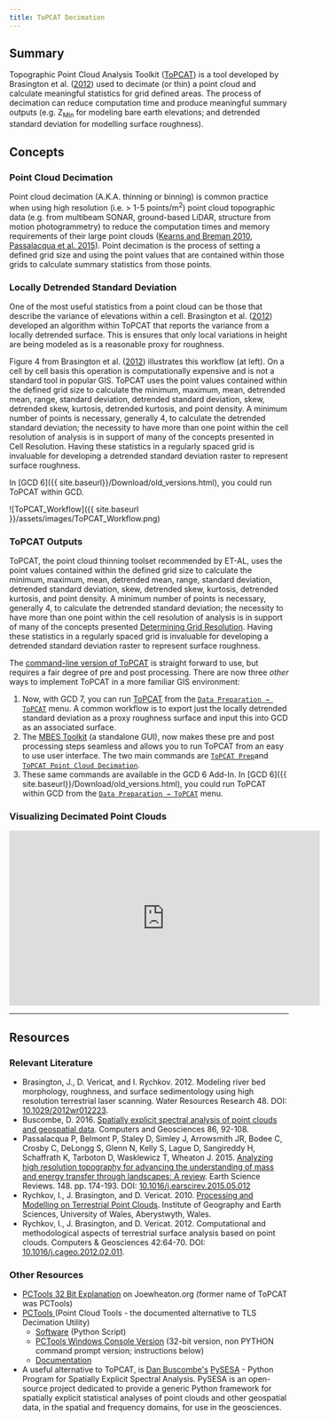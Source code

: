```yaml
---
title: ToPCAT Decimation
---
```


## Summary

Topographic Point Cloud Analysis Toolkit ([ToPCAT](http://tat.riverscapes.xyz/Help/Data_Preparation/topcat-menu/)) is a tool developed by Brasington et al. ([2012](#Relevant_Literature)) used to decimate (or thin) a point cloud and calculate meaningful statistics for grid defined areas. The process of decimation can reduce computation time and produce meaningful summary outputs (e.g. Z<sub>Min</sub> for modeling bare earth elevations; and detrended standard deviation for modelling surface roughness). 

## Concepts

### Point Cloud Decimation 

Point cloud decimation (A.K.A. thinning or binning) is common practice when using high resolution (i.e. > 1-5 points/m<sup>2</sup>) point cloud topographic data (e.g. from multibeam SONAR, ground-based LiDAR, structure from motion photogrammetry) to reduce the computation times and memory requirements of their large point clouds ([Kearns and Breman 2010](http://sites.google.com/a/joewheaton.org/mbs-gcd/z--old-crap/data-processing/quantifying-uncertainty/using-topcat-topcat-based-utilities#_ENREF_10), [Passalacqua et al. 2015](http://dx.doi.org/10.1016/j.earscirev.2015.05.012)). Point decimation is the process of setting a defined grid size and using the point values that are contained within those grids to calculate summary statistics from those points. 

### Locally Detrended Standard Deviation

One of the most useful statistics from a point cloud can be those that describe the variance of elevations within a cell. Brasington et al. ([2012](#Relevant_Literature)) developed an algorithm within ToPCAT that reports the variance from a locally detrended surface. This is ensures that only local variations in height are being modeled as is a reasonable proxy for roughness. 

Figure 4 from Brasington et al. ([2012](#Relevant_Literature)) illustrates this workflow (at left). On a cell by cell basis this operation is computationally expensive and is not a standard tool in popular GIS. ToPCAT uses the point values contained within the defined grid size to calculate the minimum, maximum, mean, detrended mean, range, standard deviation, detrended standard deviation, skew, detrended skew, kurtosis, detrended kurtosis, and point density. A minimum number of points is necessary, generally 4, to calculate the detrended standard deviation; the necessity to have more than one point within the cell resolution of analysis is in support of many of the concepts presented in Cell Resolution. Having these statistics in a regularly spaced grid is invaluable for developing a detrended standard deviation raster to represent surface roughness.

In [GCD 6]({{ site.baseurl}}/Download/old_versions.html), you could run ToPCAT within GCD.  

![ToPCAT_Workflow]({{ site.baseurl }}/assets/images/ToPCAT_Workflow.png)

### ToPCAT Outputs

 ToPCAT, the point cloud thinning toolset recommended by ET-AL, uses the point values contained within the defined grid size to calculate the minimum, maximum, mean, detrended mean, range, standard deviation, detrended standard deviation, skew, detrended skew, kurtosis, detrended kurtosis, and point density. A minimum number of points is necessary, generally 4, to calculate the detrended standard deviation; the necessity to have more than one point within the cell resolution of analysis is in support of many of the concepts presented [Determining Grid Resolution](http://sites.google.com/a/joewheaton.org/mbs-gcd/z--old-crap/data-processing/determining-grid-resolution). Having these statistics in a regularly spaced grid is invaluable for developing a detrended standard deviation raster to represent surface roughness.

The [command-line version of ToPCAT](https://code.google.com/archive/p/point-cloud-tools/) is straight forward to use, but requires a fair degree of pre and post processing. There are now three *other* ways to implement ToPCAT in a more familiar GIS environment:
1. Now, with GCD 7, you can run [ToPCAT](http://tat.riverscapes.xyz/Help/Data_Preparation/topcat-menu/topcat-point-cloud-decimation-tool.html) from the [`Data Preparation → ToPCAT`](http://tat.riverscapes.xyz/Help/Data_Preparation/topcat-menu/) menu.  A common workflow is to export just the locally detrended standard deviation as a proxy roughness surface and input this into GCD as an associated surface.
2. The [MBES Toolkit](http://sites.google.com/a/joewheaton.org/mbs-gcd/mbes-toolkit-download) (a standalone GUI), now makes these pre and post processing steps seamless and allows you to run ToPCAT from an easy to use user interface. The two main commands are [`ToPCAT Prep`](http://tat.riverscapes.xyz/Help/Data_Preparation/topcat-menu/topcat-preparation-tool.html)and [`ToPCAT Point Cloud Decimation`](http://tat.riverscapes.xyz/Help/Data_Preparation/topcat-menu/topcat-point-cloud-decimation-tool.html). 
3. These same commands are available in the GCD 6 Add-In. In [GCD 6]({{ site.baseurl}}/Download/old_versions.html), you could run ToPCAT within GCD from the [`Data Preparation → ToPCAT`](http://gcd6help.joewheaton.org/gcd-command-reference/data-prep-menu/e-topcat-menu) menu. 

### Visualizing Decimated Point Clouds

<div class="responsive-embed">
<iframe width="560" height="315" src="https://www.youtube.com/embed/yxz3NzRwDpA" frameborder="0" gesture="media" allow="encrypted-media" allowfullscreen></iframe>
</div>

-------

## Resources

### Relevant Literature

- Brasington, J., D. Vericat, and I. Rychkov. 2012. Modeling river bed morphology, roughness, and surface sedimentology using high resolution terrestrial laser scanning. Water Resources Research 48. DOI: [10.1029/2012wr012223](http://dx.doi.org/10.0.4.5/2012wr012223).
- Buscombe, D. 2016. [Spatially explicit spectral analysis of point clouds and geospatial data](https://static1.squarespace.com/static/582b5e07197aeac54fcdd6a8/t/59d92020e45a7c0ce23fb1c9/1507401777289/Buscombe2016_CompGeosciences.pdf). Computers and Geosciences 86, 92-108. 
- Passalacqua P, Belmont P, Staley D, Simley J, Arrowsmith JR, Bodee C, Crosby C, DeLongg S, Glenn N, Kelly S, Lague D, Sangireddy H, Schaffrath K, Tarboton D, Wasklewicz T, Wheaton J. 2015. [Analyzing high resolution topography for advancing the understanding of mass and energy transfer through ](http://www.joewheaton.org/Home/research/goog_1167543503)[landscapes: A review](https://www.researchgate.net/publication/277477904_Analyzing_high_resolution_topography_for_advancing_the_understanding_of_mass_and_energy_transfer_through_landscapes_A_review). Earth Science Reviews. 148. pp. 174-193. DOI: [10.1016/j.earscirev.2015.05.012](http://dx.doi.org/10.1016/j.earscirev.2015.05.012)
- Rychkov, I., J. Brasington, and D. Vericat. 2010. [Processing and Modelling on Terrestrial Point Clouds](http://code.google.com/p/point-cloud-tools/downloads/detail?name=1.5.pdf&can=2&q=). Institute of Geography and Earth Sciences, University of Wales, Aberystwyth, Wales.
- Rychkov, I., J. Brasington, and D. Vericat. 2012. Computational and methodological aspects of terrestrial surface analysis based on point clouds. Computers & Geosciences 42:64-70. DOI: [10.1016/j.cageo.2012.02.011](http://dx.doi.org/10.0.3.248/j.cageo.2012.02.011).

### Other Resources

- [PCTools 32 Bit Explanation](http://www.joewheaton.org/Home/research/unlisted-software/point-cloud-tools) on Joewheaton.org (former name of ToPCAT was PCTools)
- [PCTools ](http://code.google.com/p/point-cloud-tools/)(Point Cloud Tools - the documented alternative to TLS Decimation Utility)
  - [Software](http://code.google.com/p/point-cloud-tools/) (Python Script)
  - [PCTools Windows Console Version](http://www.google.com/url?q=http%3A%2F%2Fwww.gis.usu.edu%2F%257Ejwheaton%2Fet_al%2FWorkshops%2FGCD_IdahoPower%2FPcTools_0.1.2_x32.zip&sa=D&sntz=1&usg=AFrqEzdcM8EKFRdmahx17uA-1Au2wIu40g) (32-bit version, non PYTHON command prompt version; instructions below)
  - [Documentation](http://code.google.com/p/point-cloud-tools/downloads/detail?name=1.5.pdf&can=2&q=)
- A useful alternative to ToPCAT, is [Dan Buscombe's](https://www.danielbuscombe.com/) [PySESA](https://dbuscombe-usgs.github.io/pysesa/) - Python Program for Spatially Explicit Spectral Analysis. PySESA is an open-source project dedicated to provide a generic Python framework for spatially explicit statistical analyses of point clouds and other geospatial data, in the spatial and frequency domains, for use in the geosciences.
